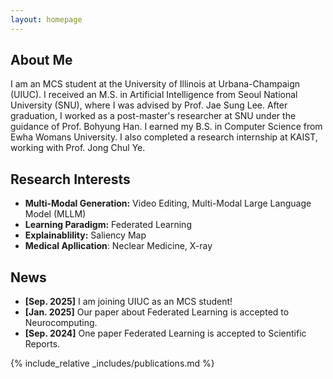 ```yaml
---
layout: homepage
---
```


## About Me

I am an MCS student at the University of Illinois at Urbana-Champaign (UIUC). I received an M.S. in Artificial Intelligence from Seoul National University (SNU), where I was advised by Prof. Jae Sung Lee. After graduation, I worked as a post-master's researcher at SNU under the guidance of Prof. Bohyung Han. I earned my B.S. in Computer Science from Ewha Womans University. I also completed a research internship at KAIST, working with Prof. Jong Chul Ye.

## Research Interests

- **Multi-Modal Generation:** Video Editing, Multi-Modal Large Language Model (MLLM)
- **Learning Paradigm:** Federated Learning
- **Explainablility:** Saliency Map
- **Medical Apllication**: Neclear Medicine, X-ray

## News
- **[Sep. 2025]** I am joining UIUC as an MCS student!
- **[Jan. 2025]** Our paper about Federated Learning is accepted to Neurocomputing.
- **[Sep. 2024]** One paper Federated Learning is accepted to Scientific Reports.

{% include_relative _includes/publications.md %}

